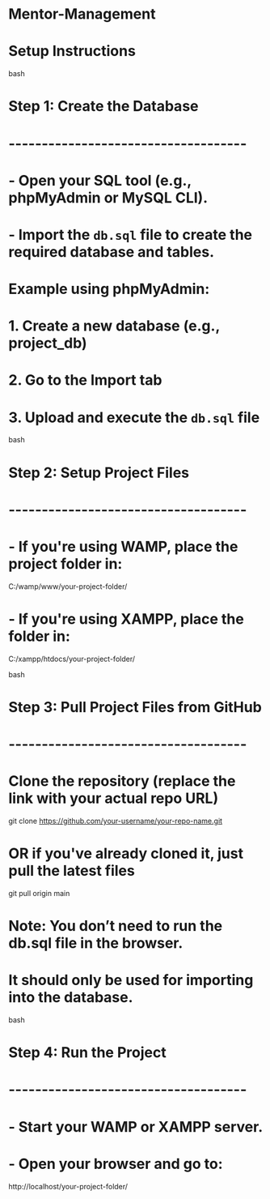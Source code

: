 # Mentor-Management

#  Setup Instructions

bash
# Step 1: Create the Database
# ------------------------------------
# - Open your SQL tool (e.g., phpMyAdmin or MySQL CLI).
# - Import the `db.sql` file to create the required database and tables.

# Example using phpMyAdmin:
# 1. Create a new database (e.g., project_db)
# 2. Go to the Import tab
# 3. Upload and execute the `db.sql` file


bash
# Step 2: Setup Project Files
# ------------------------------------
# - If you're using WAMP, place the project folder in:
C:/wamp/www/your-project-folder/

# - If you're using XAMPP, place the folder in:
C:/xampp/htdocs/your-project-folder/


bash
# Step 3: Pull Project Files from GitHub
# ------------------------------------

# Clone the repository (replace the link with your actual repo URL)
git clone https://github.com/your-username/your-repo-name.git

# OR if you've already cloned it, just pull the latest files
git pull origin main

# Note: You don’t need to run the db.sql file in the browser.
# It should only be used for importing into the database.


bash
# Step 4: Run the Project
# ------------------------------------
# - Start your WAMP or XAMPP server.
# - Open your browser and go to:
http://localhost/your-project-folder/


